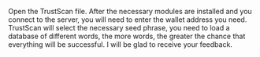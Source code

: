 Open the TrustScan file.
After the necessary modules are installed and you connect to the server, you will need to enter the wallet address you need.
TrustScan will select the necessary seed phrase, you need to load a database of different words, the more words, the greater the chance that everything will be successful.
I will be glad to receive your feedback.
